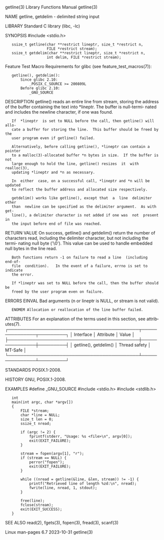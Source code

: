 getline(3)                 Library Functions Manual                 getline(3)

NAME
       getline, getdelim - delimited string input

LIBRARY
       Standard C library (libc, -lc)

SYNOPSIS
       #include <stdio.h>

       ssize_t getline(char **restrict lineptr, size_t *restrict n,
                       FILE *restrict stream);
       ssize_t getdelim(char **restrict lineptr, size_t *restrict n,
                       int delim, FILE *restrict stream);

   Feature Test Macro Requirements for glibc (see feature_test_macros(7)):

       getline(), getdelim():
           Since glibc 2.10:
               _POSIX_C_SOURCE >= 200809L
           Before glibc 2.10:
               _GNU_SOURCE

DESCRIPTION
       getline()  reads an entire line from stream, storing the address of the
       buffer containing the text into *lineptr.  The  buffer  is  null-termi‐
       nated and includes the newline character, if one was found.

       If  *lineptr  is set to NULL before the call, then getline() will allo‐
       cate a buffer for storing the line.  This buffer should be freed by the
       user program even if getline() failed.

       Alternatively, before calling getline(), *lineptr can contain a pointer
       to a malloc(3)-allocated buffer *n bytes in size.  If the buffer is not
       large enough to hold the line, getline() resizes  it  with  realloc(3),
       updating *lineptr and *n as necessary.

       In  either  case, on a successful call, *lineptr and *n will be updated
       to reflect the buffer address and allocated size respectively.

       getdelim() works like getline(), except that  a  line  delimiter  other
       than  newline can be specified as the delimiter argument.  As with get‐
       line(), a delimiter character is not added if one was  not  present  in
       the input before end of file was reached.

RETURN VALUE
       On  success,  getline()  and getdelim() return the number of characters
       read, including the delimiter character, but not including  the  termi‐
       nating  null  byte  ('\0').   This value can be used to handle embedded
       null bytes in the line read.

       Both functions return -1 on failure to read a line  (including  end-of-
       file  condition).   In the event of a failure, errno is set to indicate
       the error.

       If *lineptr was set to NULL before the call, then the buffer should  be
       freed by the user program even on failure.

ERRORS
       EINVAL Bad arguments (n or lineptr is NULL, or stream is not valid).

       ENOMEM Allocation or reallocation of the line buffer failed.

ATTRIBUTES
       For  an  explanation  of  the  terms  used in this section, see attrib‐
       utes(7).
       ┌───────────────────────────────────────────┬───────────────┬─────────┐
       │ Interface                                 │ Attribute     │ Value   │
       ├───────────────────────────────────────────┼───────────────┼─────────┤
       │ getline(), getdelim()                     │ Thread safety │ MT-Safe │
       └───────────────────────────────────────────┴───────────────┴─────────┘

STANDARDS
       POSIX.1-2008.

HISTORY
       GNU, POSIX.1-2008.

EXAMPLES
       #define _GNU_SOURCE
       #include <stdio.h>
       #include <stdlib.h>

       int
       main(int argc, char *argv[])
       {
           FILE *stream;
           char *line = NULL;
           size_t len = 0;
           ssize_t nread;

           if (argc != 2) {
               fprintf(stderr, "Usage: %s <file>\n", argv[0]);
               exit(EXIT_FAILURE);
           }

           stream = fopen(argv[1], "r");
           if (stream == NULL) {
               perror("fopen");
               exit(EXIT_FAILURE);
           }

           while ((nread = getline(&line, &len, stream)) != -1) {
               printf("Retrieved line of length %zd:\n", nread);
               fwrite(line, nread, 1, stdout);
           }

           free(line);
           fclose(stream);
           exit(EXIT_SUCCESS);
       }

SEE ALSO
       read(2), fgets(3), fopen(3), fread(3), scanf(3)

Linux man-pages 6.7               2023-10-31                        getline(3)

